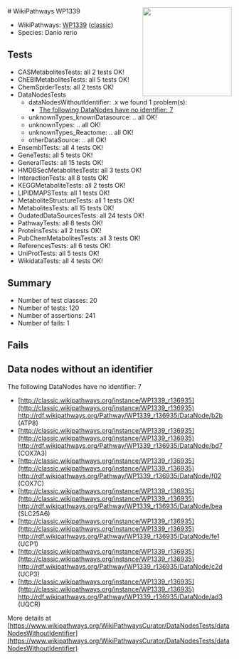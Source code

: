 <img style="float: right; width: 200px" src="https://upload.wikimedia.org/wikipedia/commons/thumb/8/83/Wplogo_with_text_500.png/640px-Wplogo_with_text_500.png" />
# WikiPathways WP1339

* WikiPathways: [WP1339](https://wikipathways.org/pathways/WP1339) ([classic](https://classic.wikipathways.org/instance/WP1339))
* Species: Danio rerio
## Tests
* CASMetabolitesTests: all 2 tests OK!
* ChEBIMetabolitesTests: all 5 tests OK!
* ChemSpiderTests: all 2 tests OK!
* DataNodesTests
    * dataNodesWithoutIdentifier: .x we found 1 problem(s):
        * [The following DataNodes have no identifier: 7](#d2d32fa6)
    * unknownTypes_knownDatasource: .. all OK!
    * unknownTypes: .. all OK!
    * unknownTypes_Reactome: .. all OK!
    * otherDataSource: .. all OK!
* EnsemblTests: all 4 tests OK!
* GeneTests: all 5 tests OK!
* GeneralTests: all 15 tests OK!
* HMDBSecMetabolitesTests: all 3 tests OK!
* InteractionTests: all 8 tests OK!
* KEGGMetaboliteTests: all 2 tests OK!
* LIPIDMAPSTests: all 1 tests OK!
* MetaboliteStructureTests: all 1 tests OK!
* MetabolitesTests: all 15 tests OK!
* OudatedDataSourcesTests: all 24 tests OK!
* PathwayTests: all 8 tests OK!
* ProteinsTests: all 2 tests OK!
* PubChemMetabolitesTests: all 3 tests OK!
* ReferencesTests: all 6 tests OK!
* UniProtTests: all 5 tests OK!
* WikidataTests: all 4 tests OK!


## Summary

* Number of test classes: 20
* Number of tests: 120
* Number of assertions: 241
* Number of fails: 1

## Fails

<a name="d2d32fa6" />

## Data nodes without an identifier

The following DataNodes have no identifier: 7

* [http://classic.wikipathways.org/instance/WP1339_r136935](http://classic.wikipathways.org/instance/WP1339_r136935) http://rdf.wikipathways.org/Pathway/WP1339_r136935/DataNode/b2b (ATP8)
* [http://classic.wikipathways.org/instance/WP1339_r136935](http://classic.wikipathways.org/instance/WP1339_r136935) http://rdf.wikipathways.org/Pathway/WP1339_r136935/DataNode/bd7 (COX7A3)
* [http://classic.wikipathways.org/instance/WP1339_r136935](http://classic.wikipathways.org/instance/WP1339_r136935) http://rdf.wikipathways.org/Pathway/WP1339_r136935/DataNode/f02 (COX7C)
* [http://classic.wikipathways.org/instance/WP1339_r136935](http://classic.wikipathways.org/instance/WP1339_r136935) http://rdf.wikipathways.org/Pathway/WP1339_r136935/DataNode/bea (SLC25A6)
* [http://classic.wikipathways.org/instance/WP1339_r136935](http://classic.wikipathways.org/instance/WP1339_r136935) http://rdf.wikipathways.org/Pathway/WP1339_r136935/DataNode/fe1 (UCP1)
* [http://classic.wikipathways.org/instance/WP1339_r136935](http://classic.wikipathways.org/instance/WP1339_r136935) http://rdf.wikipathways.org/Pathway/WP1339_r136935/DataNode/c2d (UCP3)
* [http://classic.wikipathways.org/instance/WP1339_r136935](http://classic.wikipathways.org/instance/WP1339_r136935) http://rdf.wikipathways.org/Pathway/WP1339_r136935/DataNode/ad3 (UQCR)


More details at [https://www.wikipathways.org/WikiPathwaysCurator/DataNodesTests/dataNodesWithoutIdentifier](https://www.wikipathways.org/WikiPathwaysCurator/DataNodesTests/dataNodesWithoutIdentifier)

